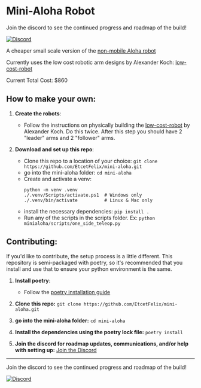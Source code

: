 # Mini-Aloha Robot


Join the discord to see the continued progress and roadmap of the build!

[![Discord](https://img.shields.io/badge/Discord-%235865F2.svg?style=for-the-badge&logo=discord&logoColor=white)](https://discord.gg/Yb4UHCaJqT) 


A cheaper small scale version of the [non-mobile Aloha robot](https://tonyzhaozh.github.io/aloha/)

Currently uses the low cost robotic arm designs by Alexander Koch: [low-cost-robot](https://github.com/AlexanderKoch-Koch/low_cost_robot)

Current Total Cost: $860

## How to make your own:

1. **Create the robots**:
   * Follow the instructions on physically building the [low-cost-robot](https://github.com/AlexanderKoch-Koch/low_cost_robot) by Alexander Koch. Do this twice. After this step you should have 2 "leader" arms and 2 "follower" arms.
  
2. **Download and set up this repo**:
   * Clone this repo to a location of your choice: `git clone https://github.com/EtcetFelix/mini-aloha.git`
   * go into the mini-aloha folder: `cd mini-aloha`
   * Create and activate a venv:
     ```
     python -m venv .venv
     ./.venv/Scripts/activate.ps1  # Windows only
     ./.venv/bin/activate          # Linux & Mac only
     ```
   * install the necessary dependencies: `pip install .`
   * Run any of the scripts in the scripts folder. Ex: `python minialoha/scripts/one_side_teleop.py`

## Contributing:

If you'd like to contribute, the setup process is a little different. This repository is semi-packaged with poetry, so it's recommended that you install and use that to ensure your python environment is the same.

1. **Install poetry**:
   * Follow the [poetry installation guide](https://python-poetry.org/docs/#installing-with-the-official-installer)
  
2. **Clone this repo:** `git clone https://github.com/EtcetFelix/mini-aloha.git`
3. **go into the mini-aloha folder:** `cd mini-aloha`
4. **Install the dependencies using the poetry lock file:** `poetry install`
5. **Join the discord for roadmap updates, communications, and/or help with setting up:** [Join the Discord](https://discord.gg/Yb4UHCaJqT) 
---

Join the discord to see the continued progress and roadmap of the build!

[![Discord](https://img.shields.io/badge/Discord-%235865F2.svg?style=for-the-badge&logo=discord&logoColor=white)](https://discord.gg/Yb4UHCaJqT) 

